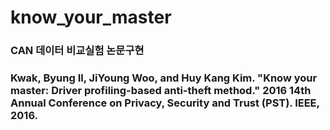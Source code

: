 # know_your_master

### CAN 데이터 비교실험 논문구현
### Kwak, Byung Il, JiYoung Woo, and Huy Kang Kim. "Know your master: Driver profiling-based anti-theft method." 2016 14th Annual Conference on Privacy, Security and Trust (PST). IEEE, 2016.
